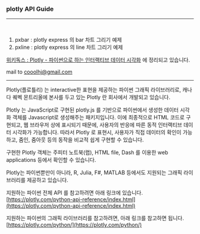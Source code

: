 ### plotly API Guide


-----
<br>

1. pxbar : plotly express 의 bar 차트 그리기 예제   
2. pxline : plotly express 의 line 차트 그리기 예제


[위키독스 : Plotly - 파이썬으로 하는 인터랙티브 데이터 시각화](https://wikidocs.net/book/8734) 에 정리되고 있습니다.

mail to cooolhj@gmail.com

----



Plotly(플로틀리) 는 interactive한 표현을 제공하는 파이썬 그래픽 라이브러리로, 캐나다 퀘벡 몬트리올에 본사를 두고 있는 Plotly 란 회사에서 개발되고 있습니다.

Plotly 는 JavaScript로 구현된 plotly.js 를 기반으로 파이썬에서 생성한 데이터 시각화 객체를 Javascript로 생성해주는 패키지입니다.
이에 최종적으로 HTML 코드로 구현되고, 웹 브라우저 상에 표시되기 때문에, 사용자의 반응에 따른 동적 인터랙티브 데이터 시각화가 가능합니다. 따라서 Plotly 로 표현시, 사용자가 직접 데이터의 확인이 가능하고, 줌인, 줌아웃 등의 동작을 비교적 쉽게 구현할 수 있습니다.

구현한 Plotly 객체는 주피터 노트북(랩), HTML file, Dash 를 이용한 web applications 등에서 확인할 수 있습니다.

Plotly는 파이썬뿐만이 아니라, R, Julia, F#, MATLAB 등에서도 지원되는 그래픽 라이브러리를 제공하고 있습니다.

지원하는 파이썬 전체 API 를 참고하려면 아래 링크에 있습니다.
[https://plotly.com/python-api-reference/index.html](https://plotly.com/python-api-reference/index.html)

지원하는 파이썬의 그래픽 라이브러리를 참고하려면, 아래 링크를 참고하면 됩니다.
[https://plotly.com/python/](https://plotly.com/python/)

  